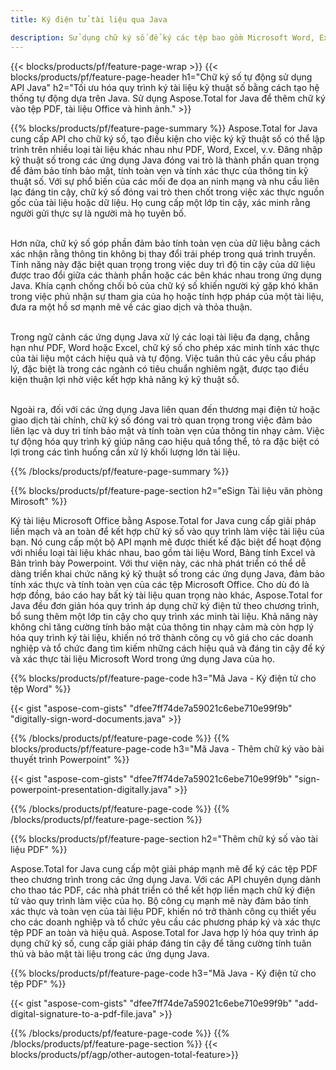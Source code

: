 ```yaml
---
title: Ký điện tử tài liệu qua Java 

description: Sử dụng chữ ký số để ký các tệp bao gồm Microsoft Word, Excel, PowerPoint, PDF và Hình ảnh thông qua ứng dụng Java của bạn. Thêm chữ ký điện tử trực tuyến qua ứng dụng.
---
```


{{< blocks/products/pf/feature-page-wrap >}}
{{< blocks/products/pf/feature-page-header h1="Chữ ký số tự động sử dụng API Java" h2="Tối ưu hóa quy trình ký tài liệu kỹ thuật số bằng cách tạo hệ thống tự động dựa trên Java. Sử dụng Aspose.Total for Java để thêm chữ ký vào tệp PDF, tài liệu Office và hình ảnh." >}}

{{% blocks/products/pf/feature-page-summary %}}
Aspose.Total for Java cung cấp API cho chữ ký số, tạo điều kiện cho việc ký kỹ thuật số có thể lập trình trên nhiều loại tài liệu khác nhau như PDF, Word, Excel, v.v. Đăng nhập kỹ thuật số trong các ứng dụng Java đóng vai trò là thành phần quan trọng để đảm bảo tính bảo mật, tính toàn vẹn và tính xác thực của thông tin kỹ thuật số. Với sự phổ biến của các mối đe dọa an ninh mạng và nhu cầu liên lạc đáng tin cậy, chữ ký số đóng vai trò then chốt trong việc xác thực nguồn gốc của tài liệu hoặc dữ liệu. Họ cung cấp một lớp tin cậy, xác minh rằng người gửi thực sự là người mà họ tuyên bố. <br /><br />

Hơn nữa, chữ ký số góp phần đảm bảo tính toàn vẹn của dữ liệu bằng cách xác nhận rằng thông tin không bị thay đổi trái phép trong quá trình truyền. Tính năng này đặc biệt quan trọng trong việc duy trì độ tin cậy của dữ liệu được trao đổi giữa các thành phần hoặc các bên khác nhau trong ứng dụng Java. Khía cạnh chống chối bỏ của chữ ký số khiến người ký gặp khó khăn trong việc phủ nhận sự tham gia của họ hoặc tính hợp pháp của một tài liệu, đưa ra một hồ sơ mạnh mẽ về các giao dịch và thỏa thuận. <br /><br />

Trong ngữ cảnh các ứng dụng Java xử lý các loại tài liệu đa dạng, chẳng hạn như PDF, Word hoặc Excel, chữ ký số cho phép xác minh tính xác thực của tài liệu một cách hiệu quả và tự động. Việc tuân thủ các yêu cầu pháp lý, đặc biệt là trong các ngành có tiêu chuẩn nghiêm ngặt, được tạo điều kiện thuận lợi nhờ việc kết hợp khả năng ký kỹ thuật số. <br /><br />

Ngoài ra, đối với các ứng dụng Java liên quan đến thương mại điện tử hoặc giao dịch tài chính, chữ ký số đóng vai trò quan trọng trong việc đảm bảo liên lạc và duy trì tính bảo mật và tính toàn vẹn của thông tin nhạy cảm. Việc tự động hóa quy trình ký giúp nâng cao hiệu quả tổng thể, tỏ ra đặc biệt có lợi trong các tình huống cần xử lý khối lượng lớn tài liệu. 

{{% /blocks/products/pf/feature-page-summary  %}}

{{% blocks/products/pf/feature-page-section  h2="eSign Tài liệu văn phòng Mirosoft" %}}

Ký tài liệu Microsoft Office bằng Aspose.Total for Java cung cấp giải pháp liền mạch và an toàn để kết hợp chữ ký số vào quy trình làm việc tài liệu của bạn. Nó cung cấp một bộ API mạnh mẽ được thiết kế đặc biệt để hoạt động với nhiều loại tài liệu khác nhau, bao gồm tài liệu Word, Bảng tính Excel và Bản trình bày Powerpoint. Với thư viện này, các nhà phát triển có thể dễ dàng triển khai chức năng ký kỹ thuật số trong các ứng dụng Java, đảm bảo tính xác thực và tính toàn vẹn của các tệp Microsoft Office. Cho dù đó là hợp đồng, báo cáo hay bất kỳ tài liệu quan trọng nào khác, Aspose.Total for Java đều đơn giản hóa quy trình áp dụng chữ ký điện tử theo chương trình, bổ sung thêm một lớp tin cậy cho quy trình xác minh tài liệu. Khả năng này không chỉ tăng cường tính bảo mật của thông tin nhạy cảm mà còn hợp lý hóa quy trình ký tài liệu, khiến nó trở thành công cụ vô giá cho các doanh nghiệp và tổ chức đang tìm kiếm những cách hiệu quả và đáng tin cậy để ký và xác thực tài liệu Microsoft Word trong ứng dụng Java của họ.

{{% blocks/products/pf/feature-page-code h3="Mã Java - Ký điện tử cho tệp Word" %}}

{{< gist "aspose-com-gists" "dfee7ff74de7a59021c6ebe710e99f9b" "digitally-sign-word-documents.java" >}}

{{% /blocks/products/pf/feature-page-code  %}}
{{% blocks/products/pf/feature-page-code h3="Mã Java - Thêm chữ ký vào bài thuyết trình Powerpoint" %}}

{{< gist "aspose-com-gists" "dfee7ff74de7a59021c6ebe710e99f9b" "sign-powerpoint-presentation-digitally.java" >}}

{{% /blocks/products/pf/feature-page-code  %}}
{{% /blocks/products/pf/feature-page-section %}}

{{% blocks/products/pf/feature-page-section  h2="Thêm chữ ký số vào tài liệu PDF" %}}

Aspose.Total for Java cung cấp một giải pháp mạnh mẽ để ký các tệp PDF theo chương trình trong các ứng dụng Java. Với các API chuyên dụng dành cho thao tác PDF, các nhà phát triển có thể kết hợp liền mạch chữ ký điện tử vào quy trình làm việc của họ. Bộ công cụ mạnh mẽ này đảm bảo tính xác thực và toàn vẹn của tài liệu PDF, khiến nó trở thành công cụ thiết yếu cho các doanh nghiệp và tổ chức yêu cầu các phương pháp ký và xác thực tệp PDF an toàn và hiệu quả. Aspose.Total for Java hợp lý hóa quy trình áp dụng chữ ký số, cung cấp giải pháp đáng tin cậy để tăng cường tính tuân thủ và bảo mật tài liệu trong các ứng dụng Java.

{{% blocks/products/pf/feature-page-code h3="Mã Java - Ký điện tử cho tệp PDF" %}}

{{< gist "aspose-com-gists" "dfee7ff74de7a59021c6ebe710e99f9b" "add-digital-signature-to-a-pdf-file.java" >}}

{{% /blocks/products/pf/feature-page-code  %}}
{{% /blocks/products/pf/feature-page-section %}}
{{< blocks/products/pf/agp/other-autogen-total-feature>}}